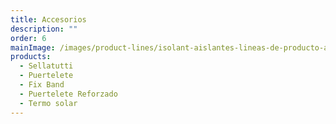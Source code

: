 ```yaml
---
title: Accesorios
description: ""
order: 6
mainImage: /images/product-lines/isolant-aislantes-lineas-de-producto-accesorios.jpg
products:
  - Sellatutti
  - Puertelete
  - Fix Band
  - Puertelete Reforzado
  - Termo solar
---
```

